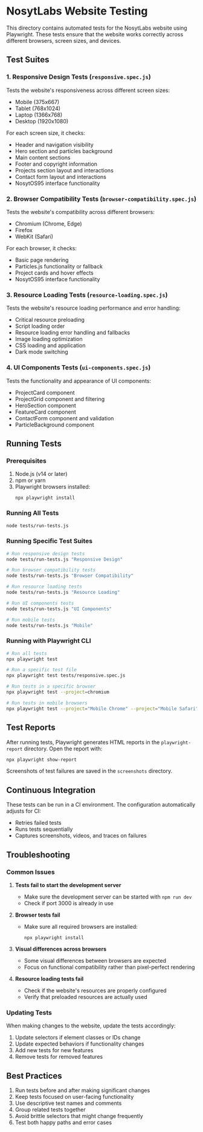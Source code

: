 # NosytLabs Website Testing

This directory contains automated tests for the NosytLabs website using Playwright. These tests ensure that the website works correctly across different browsers, screen sizes, and devices.

## Test Suites

### 1. Responsive Design Tests (`responsive.spec.js`)

Tests the website's responsiveness across different screen sizes:
- Mobile (375x667)
- Tablet (768x1024)
- Laptop (1366x768)
- Desktop (1920x1080)

For each screen size, it checks:
- Header and navigation visibility
- Hero section and particles background
- Main content sections
- Footer and copyright information
- Projects section layout and interactions
- Contact form layout and interactions
- NosytOS95 interface functionality

### 2. Browser Compatibility Tests (`browser-compatibility.spec.js`)

Tests the website's compatibility across different browsers:
- Chromium (Chrome, Edge)
- Firefox
- WebKit (Safari)

For each browser, it checks:
- Basic page rendering
- Particles.js functionality or fallback
- Project cards and hover effects
- NosytOS95 interface functionality

### 3. Resource Loading Tests (`resource-loading.spec.js`)

Tests the website's resource loading performance and error handling:
- Critical resource preloading
- Script loading order
- Resource loading error handling and fallbacks
- Image loading optimization
- CSS loading and application
- Dark mode switching

### 4. UI Components Tests (`ui-components.spec.js`)

Tests the functionality and appearance of UI components:
- ProjectCard component
- ProjectGrid component and filtering
- HeroSection component
- FeatureCard component
- ContactForm component and validation
- ParticleBackground component

## Running Tests

### Prerequisites

1. Node.js (v14 or later)
2. npm or yarn
3. Playwright browsers installed:
   ```
   npx playwright install
   ```

### Running All Tests

```bash
node tests/run-tests.js
```

### Running Specific Test Suites

```bash
# Run responsive design tests
node tests/run-tests.js "Responsive Design"

# Run browser compatibility tests
node tests/run-tests.js "Browser Compatibility"

# Run resource loading tests
node tests/run-tests.js "Resource Loading"

# Run UI components tests
node tests/run-tests.js "UI Components"

# Run mobile tests
node tests/run-tests.js "Mobile"
```

### Running with Playwright CLI

```bash
# Run all tests
npx playwright test

# Run a specific test file
npx playwright test tests/responsive.spec.js

# Run tests in a specific browser
npx playwright test --project=chromium

# Run tests in mobile browsers
npx playwright test --project="Mobile Chrome" --project="Mobile Safari"
```

## Test Reports

After running tests, Playwright generates HTML reports in the `playwright-report` directory. Open the report with:

```bash
npx playwright show-report
```

Screenshots of test failures are saved in the `screenshots` directory.

## Continuous Integration

These tests can be run in a CI environment. The configuration automatically adjusts for CI:
- Retries failed tests
- Runs tests sequentially
- Captures screenshots, videos, and traces on failures

## Troubleshooting

### Common Issues

1. **Tests fail to start the development server**
   - Make sure the development server can be started with `npm run dev`
   - Check if port 3000 is already in use

2. **Browser tests fail**
   - Make sure all required browsers are installed:
     ```
     npx playwright install
     ```

3. **Visual differences across browsers**
   - Some visual differences between browsers are expected
   - Focus on functional compatibility rather than pixel-perfect rendering

4. **Resource loading tests fail**
   - Check if the website's resources are properly configured
   - Verify that preloaded resources are actually used

### Updating Tests

When making changes to the website, update the tests accordingly:

1. Update selectors if element classes or IDs change
2. Update expected behaviors if functionality changes
3. Add new tests for new features
4. Remove tests for removed features

## Best Practices

1. Run tests before and after making significant changes
2. Keep tests focused on user-facing functionality
3. Use descriptive test names and comments
4. Group related tests together
5. Avoid brittle selectors that might change frequently
6. Test both happy paths and error cases
